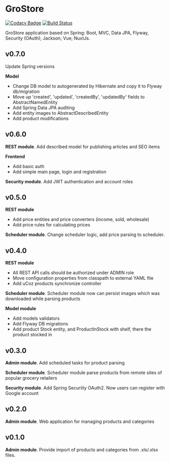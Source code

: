 # GroStore
[![Codacy Badge](https://api.codacy.com/project/badge/Grade/6eb0ff0c92f64ea78e6d53727bda57b9)](https://app.codacy.com/app/sergeymitrichev/grostore?utm_source=github.com&utm_medium=referral&utm_content=sergeymitrichev/grostore&utm_campaign=Badge_Grade_Settings)
[![Build Status](https://travis-ci.org/sergeymitrichev/grostore.svg?branch=master)](https://travis-ci.org/sergeymitrichev/grostore)

GroStore application based on Spring: Boot, MVC, Data JPA, Flyway, Security (OAuth); Jackson; Vue; NuxtJs.

## v0.7.0
Update Spring versions

**Model** 
* Change DB model to autogenerated by Hibernate and copy it to Flyway db/migration
* Move up 'created', 'updated', 'createdBy', 'updatedBy' fields to AbstractNamedEntity
* Add Spring Data JPA auditing
* Add entity images to AbstractDescribedEntity 
* Add product modifications

## v0.6.0
**REST module**. Add described model for publishing articles and SEO items

**Frontend**
* Add basic auth
* Add simple main page, login and registration

**Security module**. Add JWT authentication and account roles

## v0.5.0
**REST module**
* Add price entities and price converters (income, sold, wholesale)
* Add price rules for calculating prices

**Scheduler module**. Change scheduler logic, add price parsing to scheduler. 

## v0.4.0
**REST module**
* All REST API calls should be authorized under ADMIN role
* Move configuration properties from classpath to external YAML file
* Add uCoz products synchronize controller

**Scheduler module**. Scheduler module now can persist images which was downloaded while parsing products

**Model module** 
* Add models validators
* Add Flyway DB migrations  
* Add product Stock entity, and ProductInStock with shelf, there the product stocked in

## v0.3.0
**Admin module**. Add scheduled tasks for product parsing

**Scheduler module**. Scheduler module parse products from remote sites of popular grocery retailers

**Security module**. Add Spring Securiity OAuth2. Now users can register with Google account

## v0.2.0
**Admin module**. Web application for managing products and categories

## v0.1.0
**Admin module**. Provide import of products and categories from .xls/.xlsx files.